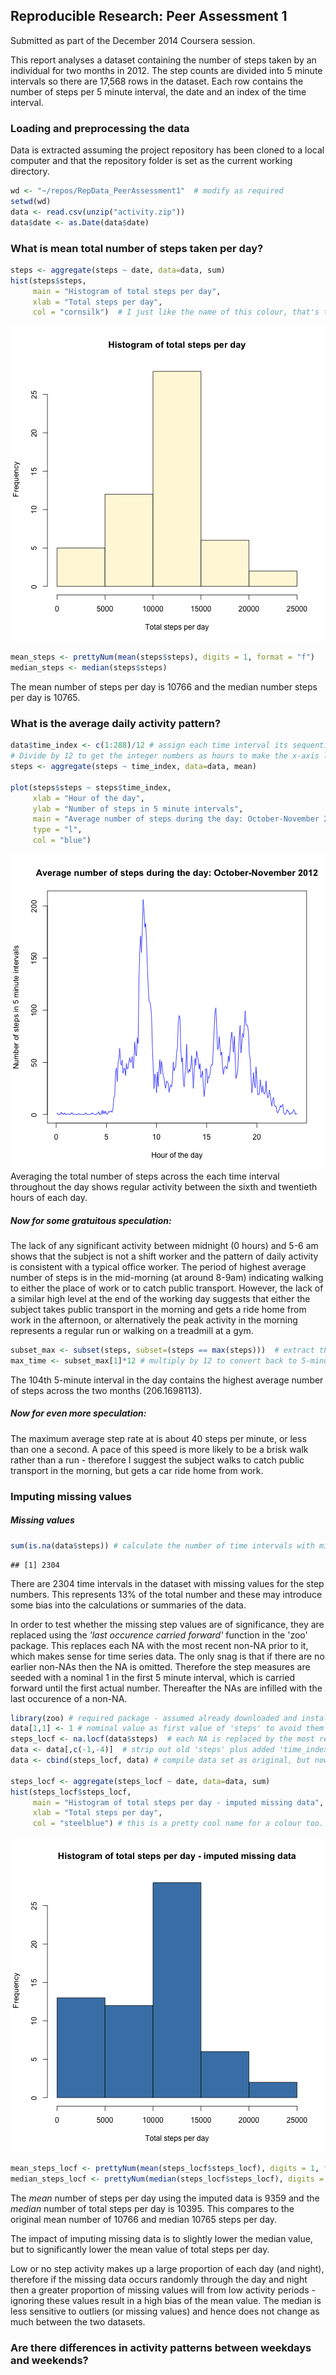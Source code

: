 ## Reproducible Research: Peer Assessment 1

Submitted as part of the December 2014 Coursera session.

This report analyses a dataset containing the number of steps taken by an individual for two months in 2012. The step counts are divided into 5 minute intervals so there are 17,568 rows in the dataset. Each row contains the number of steps per 5 minute interval, the date and an index of the time interval.


### Loading and preprocessing the data
Data is extracted assuming the project repository has been cloned to a local computer and that the repository folder is set as the current working directory.


```r
wd <- "~/repos/RepData_PeerAssessment1"  # modify as required
setwd(wd) 
data <- read.csv(unzip("activity.zip"))
data$date <- as.Date(data$date)
```


### What is mean total number of steps taken per day?

```r
steps <- aggregate(steps ~ date, data=data, sum)
hist(steps$steps, 
     main = "Histogram of total steps per day",
     xlab = "Total steps per day",
     col = "cornsilk")  # I just like the name of this colour, that's the only reason I put it in.
```

![plot of chunk plot1-total-steps-per-day](figure/plot1-total-steps-per-day-1.png) 

```r
mean_steps <- prettyNum(mean(steps$steps), digits = 1, format = "f")
median_steps <- median(steps$steps)
```

The mean number of steps per day is 10766 and the median number steps per day is 10765.

### What is the average daily activity pattern?

```r
data$time_index <- c(1:288)/12 # assign each time interval its sequential number per day.
# Divide by 12 to get the integer numbers as hours to make the x-axis labels more meaningfull.
steps <- aggregate(steps ~ time_index, data=data, mean)

plot(steps$steps ~ steps$time_index,
     xlab = "Hour of the day",
     ylab = "Number of steps in 5 minute intervals",
     main = "Average number of steps during the day: October-November 2012", 
     type = "l",
     col = "blue")
```

![plot of chunk plot2-steps-by-time](figure/plot2-steps-by-time-1.png) 
Averaging the total number of steps across the each time interval throughout the day shows regular activity between the sixth and twentieth hours of each day.

##### Now for some gratuitous speculation: 
The lack of any significant activity between midnight (0 hours) and 5-6 am shows that the subject is not a shift worker and the pattern of daily activity is consistent with a typical office worker. The period of highest average number of steps is in the mid-morning (at around 8-9am) indicating walking to either the place of work or to catch public transport. However, the lack of a similar high level at the end of the working day suggests that either the subject takes public transport in the morning and gets a ride home from work in the afternoon, or alternatively the peak activity in the morning represents a regular run or walking on a treadmill at a gym.  


```r
subset_max <- subset(steps, subset=(steps == max(steps)))  # extract the row with the maximum number of steps
max_time <- subset_max[1]*12 # multiply by 12 to convert back to 5-minute intervals
```
The 104th 5-minute interval in the day contains the highest average number of steps across the two months (206.1698113).

##### Now for even more speculation:
The maximum average step rate at is about 40 steps per minute, or less than one a second. A pace of this speed is more likely to be a brisk walk rather than a run - therefore I suggest the subject walks to catch public transport in the morning, but gets a car ride home from work. 

### Imputing missing values

##### Missing values

```r
sum(is.na(data$steps)) # calculate the number of time intervals with missing step values in dataset.
```

```
## [1] 2304
```
There are 2304 time intervals in the dataset with missing values for the step numbers. This represents 13% of the total number and these may introduce some bias into the calculations or summaries of the data.

In order to test whether the missing step values are of significance, they are replaced using the *'last occurence carried forward'* function in the 'zoo' package. This replaces each NA with the most recent non-NA prior to it, which makes sense for time series data. The only snag is that if there are no earlier non-NAs then the NA is omitted. Therefore the step measures are seeded with a nominal 1 in the first 5 minute interval, which is carried forward until the first actual number. Thereafter the NAs are infilled with the last occurence of a non-NA. 



```r
library(zoo) # required package - assumed already downloaded and installed
data[1,1] <- 1 # nominal value as first value of 'steps' to avoid them being deleted by na.locf function.
steps_locf <- na.locf(data$steps)  # each NA is replaced by the most recent non-NA prior to it using "Last Occurence Carried Forward".
data <- data[,c(-1,-4)]  # strip out old 'steps' plus added 'time_index' columns
data <- cbind(steps_locf, data) # compile data set as original, but now with NA's replaced with values.

steps_locf <- aggregate(steps_locf ~ date, data=data, sum)
hist(steps_locf$steps_locf, 
     main = "Histogram of total steps per day - imputed missing data",
     xlab = "Total steps per day",
     col = "steelblue") # this is a pretty cool name for a colour too.
```

![plot of chunk plot3-total-steps-per-day-missing-data-filled](figure/plot3-total-steps-per-day-missing-data-filled-1.png) 

```r
mean_steps_locf <- prettyNum(mean(steps_locf$steps_locf), digits = 1, format = "f")
median_steps_locf <- prettyNum(median(steps_locf$steps_locf), digits = 1, format = "f")
```

The *mean* number of steps per day using the imputed data is 9359 and the *median* number of total steps per day is 10395. 
This compares to the original mean number of 10766 and median 10765 steps per day.

The impact of imputing missing data is to slightly lower the median value, but to significantly lower the mean value of total steps per day.

Low or no step activity makes up a large proportion of each day (and night), therefore if the missing data occurs randomly through  the day and night then a greater proportion of missing values will from low activity periods - ignoring these values result in a high bias of the mean value. The median is less sensitive to outliers (or missing values) and hence does not change as much between the two datasets.

### Are there differences in activity patterns between weekdays and weekends?
